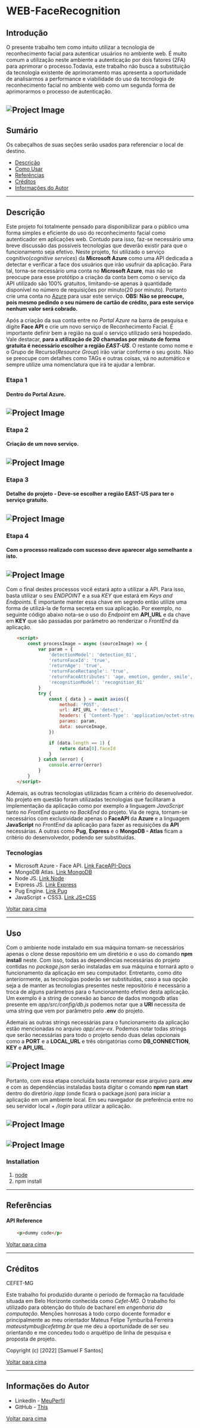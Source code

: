 # WEB-FaceRecognition

## Introdução
O presente trabalho tem como intuito utilizar a tecnologia de reconhecimento facial para autenticar
usuários no ambiente web. É muito comum a utilização neste ambiente a autenticação por dois fatores 
(2FA) para aprimorar o processo.Todavia, este trabalho não busca a substituição da tecnologia existente de aprimoramento mas apresenta a oportunidade de analisarmos a performance e viabilidade do uso da tecnologia de reconhecimento facial no ambiente web como um segunda forma de aprimorarmos o processo de autenticação. 

![Project Image](https://github.com/Samuel1s/WEB-FaceRecognition/blob/main/project-img/Web-FaceRec.png)
---

## Sumário
Os cabeçalhos de suas seções serão usados para referenciar o local de destino.

- [Descrição](#Descrição)
- [Como Usar](#Uso)
- [Referências](#Referencias)
- [Créditos](#Créditos)
- [Informações do Autor](#author-info)

---

## Descrição

Este projeto foi totalmente pensado para disponibilizar para o público uma forma simples e eficiente do uso do reconhecimento facial como autenticador em aplicações web. Contudo para isso, faz-se necessário uma breve discussão das possíveis tecnologias que deverão existir para que o funcionamento seja efetivo. Neste projeto, foi utilizado o serviço cognitivo(_cognitive services_) da  **Microsoft Azure** como uma API dedicada a detectar e verificar a face dos usuários que irão usufruir da aplicação. Para tal, torna-se necessário uma conta no **Microsoft Azure**, mas não se preocupe para esse protótipo a criação da conta bem como o serviço da API utilizado são 100% gratuitos, limitando-se apenas à quantidade disponível no número de requisições por minuto(20 por minuto). Portanto crie uma conta no [Azure](https://azure.microsoft.com/pt-br/) para usar este serviço. **OBS: Não se preocupe, pois mesmo pedindo o seu número de cartão de crédito, para este serviço nenhum valor será cobrado.**

Após a criação da sua conta entre no _Portal Azure_ na barra de pesquisa e digite **Face API** e crie um novo serviço de Reconhecimento Facial. É importante definir bem a região na qual o serviço utilizado será hospedado. Vale destacar, **para a utilização de 20 chamadas por minuto de forma gratuita é necessário escolher a região _EAST-US_**. O restante como nome e o Grupo de Recurso(_Resource Group_) irão variar conforme o seu gosto. Não se preocupe com detalhes como TAGs e outras coisas, vá no automático e sempre utilize uma nomenclatura que irá te ajudar a lembrar.

### Etapa 1 
#### Dentro do Portal Azure.
![Project Image](https://github.com/Samuel1s/WEB-FaceRecognition/blob/main/project-img/Portal_Azure.png)
---

### Etapa 2
#### Criação de um novo serviço. 
![Project Image](https://github.com/Samuel1s/WEB-FaceRecognition/blob/main/project-img/Create_Details.png)
---

### Etapa 3
#### Detalhe do projeto - Deve-se escolher a região EAST-US para ter o serviço gratuito. 
![Project Image](https://github.com/Samuel1s/WEB-FaceRecognition/blob/main/project-img/Project_FaceAPI_Details.png)
---

### Etapa 4
#### Com o processo realizado com sucesso deve aparecer algo semelhante a isto. 
![Project Image](https://github.com/Samuel1s/WEB-FaceRecognition/blob/main/project-img/RFA_Details.png)
---

Com o final destes processos você estará apto a utilizar a API. Para isso, basta utilizar o seu _ENDPOINT_ e a sua _KEY_ que estará em _Keys and Endpoints_. É importante manter essa chave em segredo então utilize uma forma de utilizá-la de forma secreta em sua aplicação. Por exemplo, no seguinte código abaixo nota-se o uso do _Endpoint_ em **API_URL** e da chave em **KEY** que são passadas por parâmetro ao renderizar o _FrontEnd_ da aplicação.  

```html
    <script>
        const processImage = async (sourceImage) => {    
            var param = {
                'detectionModel': 'detection_01',
                'returnFaceId': 'true',
                'returnAge': 'true',
                'returnFaceRectangle': 'true',
                'returnFaceAttributes': 'age, emotion, gender, smile', 
                'recognitionModel': 'recognition_01'
            }
            try {
                const { data } = await axios({
                    method: 'POST',
                    url: API_URL + 'detect', 
                    headers: { 'Content-Type': 'application/octet-stream', 'Ocp-Apim-Subscription-Key': KEY },
                    params: param,
                    data: sourceImage,
                })

                if (data.length == 1) {
                    return data[0].faceId
                }
            } catch (error) {
                console.error(error)
            }
        }
    </script>
```
Ademais, as outras tecnologias utilizadas ficam a critério do desenvolvedor. No projeto em questão foram utilizadas tecnologias que facilitaram a implementação da aplicação como por exemplo a linguagem _JavaScript_ tanto no _FrontEnd_ quanto no _BackEnd_ do projeto. Via de regra, tornam-se necessários com exclusividade apenas o **FaceAPI** da **Azure** e a linguagem **JavaScript** no _FrontEnd_ da aplicação para fazer as requisições da **API** necessárias. A outras como **Pug**, **Express** e o **MongoDB - Atlas** ficam a critério do desenvolvedor, podendo ser substituídas. 

### Tecnologias

- Microsoft Azure - Face API.   [Link FaceAPI-Docs](https://docs.microsoft.com/pt-br/azure/cognitive-services/face/overview)
- MongoDB Atlas.   [Link MongoDB](https://www.mongodb.com/pt-br/cloud/atlas/)
- Node JS.   [Link Node](https://nodejs.org/en/)
- Express JS.   [Link Express](https://expressjs.com/pt-br/)
- Pug Engine.   [Link Pug](https://pugjs.org/api/getting-started.html)
- JavaScript + CSS3.   [Link JS+CSS](https://developer.mozilla.org/pt-BR/docs/Learn/JavaScript/Client-side_web_APIs/Manipulating_documents)

[Voltar para cima](#web-facerecognition)

---

## Uso

Com o ambiente node instalado em sua máquina tornam-se necessários apenas o clone desse repositório em um diretório e o uso do comando **npm install** neste. Com isso, todas as dependências necessárias do projeto contidas no _package.json_ serão instaladas em sua máquina e tornará apto o funcionamento da aplicação em seu computador. Entretanto, como dito anteriormente, as tecnologias poderão ser substituídas, caso a sua opção seja a de manter as tecnologias presentes neste repositório é necessário a troca de alguns parâmetros para o funcionamento efetivo desta aplicação. Um exemplo é a string de conexão ao banco de dados mongodb atlas presente em _app/src/config/db.js_ podemos notar que a **URI** necessita de uma string que vem por parâmetro pelo **.env** do projeto.

Ademais as outras strings necessárias para o funcionamento da aplicação estão mencionadas no arquivo _app/.env-ex_. Podemos notar todas strings que serão necessárias para todo o projeto sendo duas delas opcionais como a **PORT** e a **LOCAL_URL** e três obrigatórias como **DB_CONNECTION**, **KEY** e **API_URL**.

![Project Image](https://github.com/Samuel1s/WEB-FaceRecognition/blob/main/project-img/env-ex.png)
---

Portanto, com essa etapa concluída basta renomear esse arquivo para **.env** e com as dependências instaladas basta digitar o comando **npm run start** dentro do diretório _/app_ (onde ficará o package.json) para iniciar a aplicação em um ambiente local. Em seu navegador de preferência entre no seu servidor local + _/login_ para utilizar a aplicação. 

![Project Image](https://github.com/Samuel1s/WEB-FaceRecognition/blob/main/project-img/terminal-ex.png)
---
![Project Image](https://github.com/Samuel1s/WEB-FaceRecognition/blob/main/project-img/tela_login.png)
---

### Installation
1. [node](https://nodejs.org/en/)
2. npm install

---

## Referências


#### API Reference

```html
    <p>dummy code</p>
```

[Voltar para cima](#web-facerecognition)

---

## Créditos

CEFET-MG

Este trabalho foi produzido durante o período de formação na faculdade situada em Belo Horizonte conhecida como _Cefet-MG_. O trabalho foi utilizado para obtenção do título de bacharel em _engenharia da computação_. Menções honrosas à todo corpo docente formador e principalmente ao meu orientador Mateus Felipe Tymburibá Ferreira _mateustymbu@cefetmg.br_ que me deu a oportunidade de ser seu orientando e me concedeu todo o arquétipo de linha de pesquisa e proposta de projeto. 

Copyright (c) [2022] [Samuel F Santos]


[Voltar para cima](#web-facerecognition)

---

## Informações do Autor

- LinkedIn - [MeuPerfil](https://www.linkedin.com/in/samuel-dos-santos-29863113b/)
- GitHub - [This](https://github.com/Samuel1s)

[Voltar para cima](#web-facerecognition)
